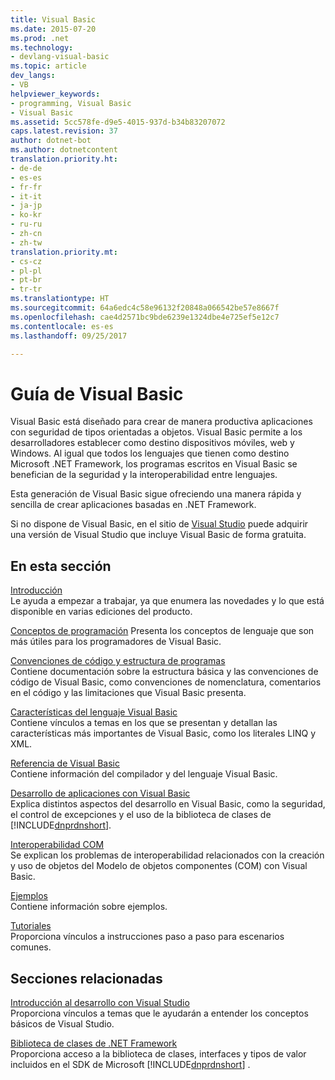 ```yaml
---
title: Visual Basic
ms.date: 2015-07-20
ms.prod: .net
ms.technology:
- devlang-visual-basic
ms.topic: article
dev_langs:
- VB
helpviewer_keywords:
- programming, Visual Basic
- Visual Basic
ms.assetid: 5cc578fe-d9e5-4015-937d-b34b83207072
caps.latest.revision: 37
author: dotnet-bot
ms.author: dotnetcontent
translation.priority.ht:
- de-de
- es-es
- fr-fr
- it-it
- ja-jp
- ko-kr
- ru-ru
- zh-cn
- zh-tw
translation.priority.mt:
- cs-cz
- pl-pl
- pt-br
- tr-tr
ms.translationtype: HT
ms.sourcegitcommit: 64a6edc4c58e96132f20848a066542be57e8667f
ms.openlocfilehash: cae4d2571bc9bde6239e1324dbe4e725ef5e12c7
ms.contentlocale: es-es
ms.lasthandoff: 09/25/2017

---
```

# <a name="visual-basic-guide"></a>Guía de Visual Basic

Visual Basic está diseñado para crear de manera productiva aplicaciones con seguridad de tipos orientadas a objetos. Visual Basic permite a los desarrolladores establecer como destino dispositivos móviles, web y Windows. Al igual que todos los lenguajes que tienen como destino Microsoft .NET Framework, los programas escritos en Visual Basic se benefician de la seguridad y la interoperabilidad entre lenguajes.  
  
 Esta generación de Visual Basic sigue ofreciendo una manera rápida y sencilla de crear aplicaciones basadas en .NET Framework.  
  
 Si no dispone de Visual Basic, en el sitio de [Visual Studio](https://www.visualstudio.com/products/free-developer-offers-vs) puede adquirir una versión de Visual Studio que incluye Visual Basic de forma gratuita.  
  
## <a name="in-this-section"></a>En esta sección  
 [Introducción](../visual-basic/getting-started/index.md)   
 Le ayuda a empezar a trabajar, ya que enumera las novedades y lo que está disponible en varias ediciones del producto.  
   
 [Conceptos de programación](../visual-basic/programming-guide/concepts/index.md) Presenta los conceptos de lenguaje que son más útiles para los programadores de Visual Basic.

 [Convenciones de código y estructura de programas](../visual-basic/programming-guide/program-structure/program-structure-and-code-conventions.md)  
 Contiene documentación sobre la estructura básica y las convenciones de código de Visual Basic, como convenciones de nomenclatura, comentarios en el código y las limitaciones que Visual Basic presenta.  
  
 [Características del lenguaje Visual Basic](../visual-basic/programming-guide/language-features/index.md)  
 Contiene vínculos a temas en los que se presentan y detallan las características más importantes de Visual Basic, como los literales LINQ y XML.  
   
 [Referencia de Visual Basic](../visual-basic/reference/index.md)  
 Contiene información del compilador y del lenguaje Visual Basic.  

 [Desarrollo de aplicaciones con Visual Basic](../visual-basic/developing-apps/index.md)  
 Explica distintos aspectos del desarrollo en Visual Basic, como la seguridad, el control de excepciones y el uso de la biblioteca de clases de [!INCLUDE[dnprdnshort](~/includes/dnprdnshort-md.md)].

 [Interoperabilidad COM](../visual-basic/programming-guide/com-interop/index.md)  
 Se explican los problemas de interoperabilidad relacionados con la creación y uso de objetos del Modelo de objetos componentes (COM) con Visual Basic.  
  
 [Ejemplos](../visual-basic/sample-applications.md)  
 Contiene información sobre ejemplos.  
  
 [Tutoriales](../visual-basic/walkthroughs.md)  
 Proporciona vínculos a instrucciones paso a paso para escenarios comunes.  
  
## <a name="related-sections"></a>Secciones relacionadas  
 [Introducción al desarrollo con Visual Studio](/visualstudio/ide/get-started-developing-with-visual-studio)  
 Proporciona vínculos a temas que le ayudarán a entender los conceptos básicos de Visual Studio.  
  
 [Biblioteca de clases de .NET Framework](http://go.microsoft.com/fwlink/?LinkID=227195)  
 Proporciona acceso a la biblioteca de clases, interfaces y tipos de valor incluidos en el SDK de Microsoft [!INCLUDE[dnprdnshort](~/includes/dnprdnshort-md.md)] .

